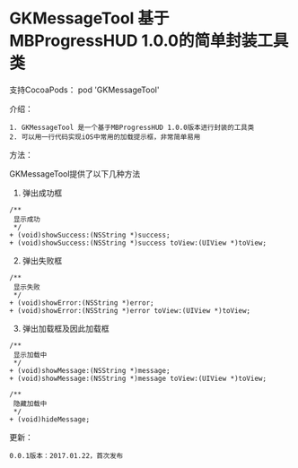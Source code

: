# GKMessageTool  基于MBProgressHUD 1.0.0的简单封装工具类

支持CocoaPods：  pod 'GKMessageTool'

介绍：

```
1. GKMessageTool 是一个基于MBProgressHUD 1.0.0版本进行封装的工具类
2. 可以用一行代码实现iOS中常用的加载提示框，非常简单易用
```

方法：

GKMessageTool提供了以下几种方法

1. 弹出成功框

```
/**
 显示成功
 */
+ (void)showSuccess:(NSString *)success;
+ (void)showSuccess:(NSString *)success toView:(UIView *)toView;
```

2. 弹出失败框

```
/**
 显示失败
 */
+ (void)showError:(NSString *)error;
+ (void)showError:(NSString *)error toView:(UIView *)toView;
```

3. 弹出加载框及因此加载框
```
/**
 显示加载中
 */
+ (void)showMessage:(NSString *)message;
+ (void)showMessage:(NSString *)message toView:(UIView *)toView;

/**
 隐藏加载中
 */
+ (void)hideMessage;
```


更新：
```
0.0.1版本：2017.01.22，首次发布
```